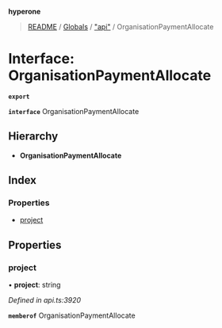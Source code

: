 **hyperone**

> [README](../README.md) / [Globals](../globals.md) / ["api"](../modules/_api_.md) / OrganisationPaymentAllocate

# Interface: OrganisationPaymentAllocate

**`export`** 

**`interface`** OrganisationPaymentAllocate

## Hierarchy

* **OrganisationPaymentAllocate**

## Index

### Properties

* [project](_api_.organisationpaymentallocate.md#project)

## Properties

### project

•  **project**: string

*Defined in api.ts:3920*

**`memberof`** OrganisationPaymentAllocate
